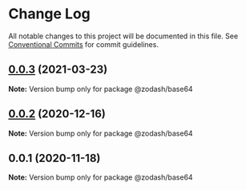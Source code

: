 # Change Log

All notable changes to this project will be documented in this file.
See [Conventional Commits](https://conventionalcommits.org) for commit guidelines.

## [0.0.3](https://github.com/zcorky/zodash/compare/@zodash/base64@0.0.2...@zodash/base64@0.0.3) (2021-03-23)

**Note:** Version bump only for package @zodash/base64





## [0.0.2](https://github.com/zcorky/zodash/compare/@zodash/base64@0.0.1...@zodash/base64@0.0.2) (2020-12-16)

**Note:** Version bump only for package @zodash/base64





## 0.0.1 (2020-11-18)

**Note:** Version bump only for package @zodash/base64
